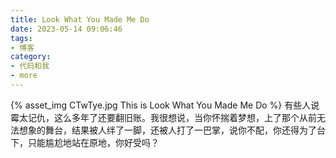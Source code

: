 ```yaml
---
title: Look What You Made Me Do
date: 2023-05-14 09:06:46
tags:
- 博客
category:
- 代码和我
- more
---
```

{% asset_img CTwTye.jpg This is Look What You Made Me Do %}
有些人说霉太记仇，这么多年了还要翻旧账。我很想说，当你怀揣着梦想，上了那个从前无法想象的舞台，结果被人绊了一脚，还被人打了一巴掌，说你不配，你还得为了台下，只能尴尬地站在原地，你好受吗？